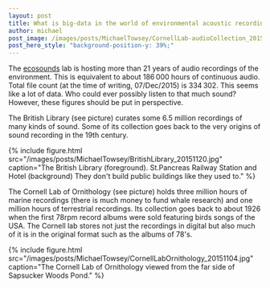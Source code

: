 ```yaml
---
layout: post
title: What is big-data in the world of environmental acoustic recordings?
author: michael
post_image: /images/posts/MichaelTowsey/CornellLab-audioCollection_20151106.jpg
post_hero_style: "background-position-y: 39%;"
---
```


The [ecosounds](https://www.ecosounds.org/) lab is hosting more than 21 years of audio 
recordings of the environment. This is equivalent to about 186&thinsp;000 hours 
of continuous audio. Total file count (at the time of writing, 
07/Dec/2015) is 334&thinsp;302. This seems like a lot of data. Who could ever 
possibly listen to that much sound? However, these figures should be put in 
perspective. 

The British Library (see picture) curates some 6.5 million recordings of 
many kinds of sound. Some of its collection goes back to the very 
origins of sound recording in the 19th century. 

{% include figure.html src="/images/posts/MichaelTowsey/BritishLibrary_20151120.jpg" caption="The British Library (foreground). St.Pancreas Railway Station and Hotel (background) They don't build public buildings like they used to." %} 

The Cornell Lab of Ornithology (see picture) holds three million hours 
of marine recordings (there is much money to fund whale research) and 
one million hours of terrestrial recordings. Its collection goes back to 
about 1926 when the first 78rpm record albums were sold featuring birds 
songs of the USA. The Cornell lab stores not just the recordings in 
digital but also much of it is in the original format such as the albums 
of 78's. 

{% include figure.html src="/images/posts/MichaelTowsey/CornellLabOrnithology_20151104.jpg" caption="The Cornell Lab of Ornithology viewed from the far side of Sapsucker Woods Pond." %} 
